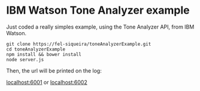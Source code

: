# IBM Watson Tone Analyzer example

Just coded a really simples example, using the Tone Analyzer API, from IBM Watson.

```
git clone https://fel-siqueira/toneAnalyzerExample.git
cd toneAnalyzerExample
npm install && bower install
node server.js
```
Then, the url will be printed on the log:

[localhost:6001](http://localhost:6001) or [localhost:6002](http://localhost:6002)
